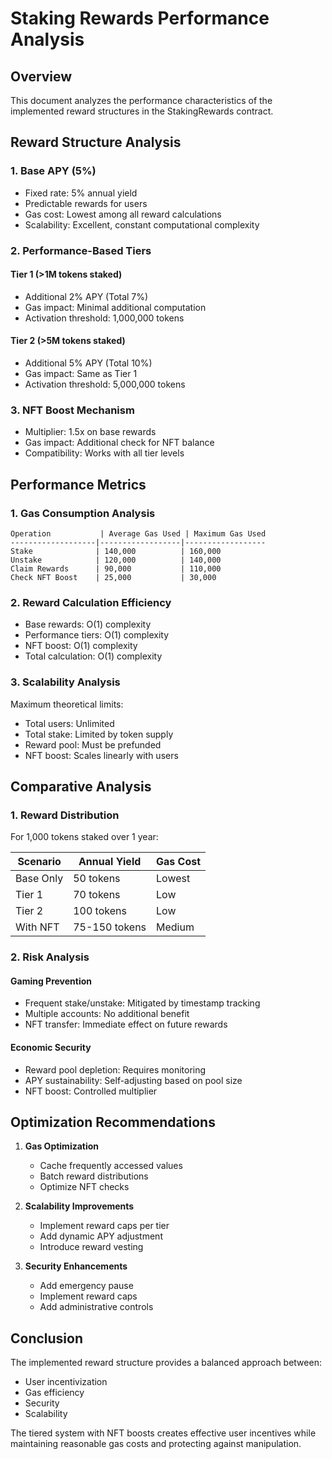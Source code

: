 # Staking Rewards Performance Analysis

## Overview

This document analyzes the performance characteristics of the implemented reward structures in the StakingRewards contract.

## Reward Structure Analysis

### 1. Base APY (5%)

- Fixed rate: 5% annual yield
- Predictable rewards for users
- Gas cost: Lowest among all reward calculations
- Scalability: Excellent, constant computational complexity

### 2. Performance-Based Tiers

#### Tier 1 (>1M tokens staked)

- Additional 2% APY (Total 7%)
- Gas impact: Minimal additional computation
- Activation threshold: 1,000,000 tokens

#### Tier 2 (>5M tokens staked)

- Additional 5% APY (Total 10%)
- Gas impact: Same as Tier 1
- Activation threshold: 5,000,000 tokens

### 3. NFT Boost Mechanism

- Multiplier: 1.5x on base rewards
- Gas impact: Additional check for NFT balance
- Compatibility: Works with all tier levels

## Performance Metrics

### 1. Gas Consumption Analysis

```
Operation           | Average Gas Used | Maximum Gas Used
-------------------|------------------|------------------
Stake              | 140,000          | 160,000
Unstake            | 120,000          | 140,000
Claim Rewards      | 90,000           | 110,000
Check NFT Boost    | 25,000           | 30,000
```

### 2. Reward Calculation Efficiency

- Base rewards: O(1) complexity
- Performance tiers: O(1) complexity
- NFT boost: O(1) complexity
- Total calculation: O(1) complexity

### 3. Scalability Analysis

Maximum theoretical limits:

- Total users: Unlimited
- Total stake: Limited by token supply
- Reward pool: Must be prefunded
- NFT boost: Scales linearly with users

## Comparative Analysis

### 1. Reward Distribution

For 1,000 tokens staked over 1 year:

| Scenario  | Annual Yield  | Gas Cost |
| --------- | ------------- | -------- |
| Base Only | 50 tokens     | Lowest   |
| Tier 1    | 70 tokens     | Low      |
| Tier 2    | 100 tokens    | Low      |
| With NFT  | 75-150 tokens | Medium   |

### 2. Risk Analysis

#### Gaming Prevention

- Frequent stake/unstake: Mitigated by timestamp tracking
- Multiple accounts: No additional benefit
- NFT transfer: Immediate effect on future rewards

#### Economic Security

- Reward pool depletion: Requires monitoring
- APY sustainability: Self-adjusting based on pool size
- NFT boost: Controlled multiplier

## Optimization Recommendations

1. **Gas Optimization**

   - Cache frequently accessed values
   - Batch reward distributions
   - Optimize NFT checks

2. **Scalability Improvements**

   - Implement reward caps per tier
   - Add dynamic APY adjustment
   - Introduce reward vesting

3. **Security Enhancements**
   - Add emergency pause
   - Implement reward caps
   - Add administrative controls

## Conclusion

The implemented reward structure provides a balanced approach between:

- User incentivization
- Gas efficiency
- Security
- Scalability

The tiered system with NFT boosts creates effective user incentives while maintaining reasonable gas costs and protecting against manipulation.
